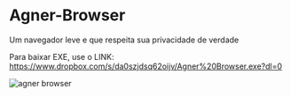 # Agner-Browser
Um navegador leve e que respeita sua privacidade de verdade

Para baixar EXE, use o LINK: https://www.dropbox.com/s/da0szjdsq62oijv/Agner%20Browser.exe?dl=0

![agner browser](https://user-images.githubusercontent.com/63209606/131596595-ce1a8d9b-1621-4826-af5c-b296255687b6.png)

